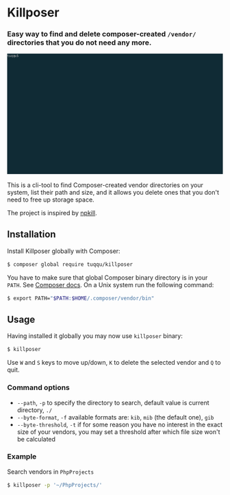 # Killposer

### Easy way to find and delete composer-created `/vendor/` directories that you do not need any more.

![](/doc/usage.gif)

This is a cli-tool to find Composer-created vendor directories on your system, list their path and size, and it allows you delete ones that you don't need to free up storage space.

The project is inspired by [npkill](https://github.com/voidcosmos/npkill).

## Installation

Install Killposer globally with Composer: 

```bash
$ composer global require tuqqu/killposer
```

You have to make sure that global Composer binary directory is in your `PATH`. See [Composer docs](https://getcomposer.org/doc/03-cli.md#global).
On a Unix system run the following command:
```bash
$ export PATH="$PATH:$HOME/.composer/vendor/bin"
```

## Usage

Having installed it globally you may now use `killposer` binary:
```bash
$ killposer 
```

Use `W` and `S` keys to move up/down, `K` to delete the selected vendor and `Q` to quit.

### Command options

* `--path`, `-p` to specify the directory to search, default value is current directory, `./`
* `--byte-format`, `-f` available formats are: `kib`, `mib` (the default one), `gib`
* `--byte-threshold`, `-t` if for some reason you have no interest in the exact size of your vendors, you may set a threshold after which file size won't be calculated

### Example

Search vendors in `PhpProjects`

```bash
$ killposer -p '~/PhpProjects/'
```
